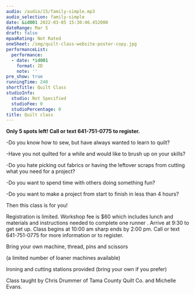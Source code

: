 ```yaml
---
audio: /audio/15/family-simple.mp3
audio_selection: family-simple
date: &id001 2022-03-05 15:30:46.452000
dateRange: Mar 5
draft: false
mpaaRating: Not Rated
oneSheet: /img/quilt-class-website-poster-copy.jpg
performanceList:
  performance:
  - date: *id001
    format: 2D
    note: ''
pre_show: true
runningTime: 240
shortTitle: Quilt Class
studioInfo:
  studio: Not Specified
  studioFee: 0
  studioPercentage: 0
title: Quilt class
---
```


**Only 5 spots left! Call or text 641-751-0775 to register.**

\-Do you know how to sew, but have always wanted to learn to quilt?

\-Have you not quilted for a while and would like to brush up on your skills?

\-Do you hate picking out fabrics or having the leftover scraps from cutting what you need for a project?

\-Do you want to spend time with others doing something fun?

\-Do you want to make a project from start to finish in less than 4 hours?

Then this class is for you!

Registration is limited. Workshop fee is $60 which includes lunch and materials and instructions needed to complete one runner . Arrive at 9:30 to get set up. Class begins at 10:00 am sharp ends by 2:00 pm. Call or text 641-751-0775 for more information or to register.

Bring your own machine, thread, pins and scissors

(a limited number of loaner machines available)

Ironing and cutting stations provided (bring your own if you prefer)

Class taught by Chris Drummer of Tama County Quilt Co. and Michelle Evans.